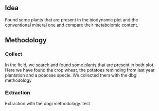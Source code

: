 
## Idea 
Found some plants that are present in the biodynamic plot and the conventional mineral one and compare their metabolomic content. 

## Methodology 

### Collect
In the field, we search and found some plants that are present in both plot. Here we have found the crop wheat, the potatoes reminding from last year plantation and a poaceae specie. 
We collected them with the dbgi methodology 

### Extraction 
Extraction with the dbgi methodology. 
test